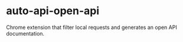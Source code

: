 # auto-api-open-api
Chrome extension that filter local requests and generates an open API documentation.
